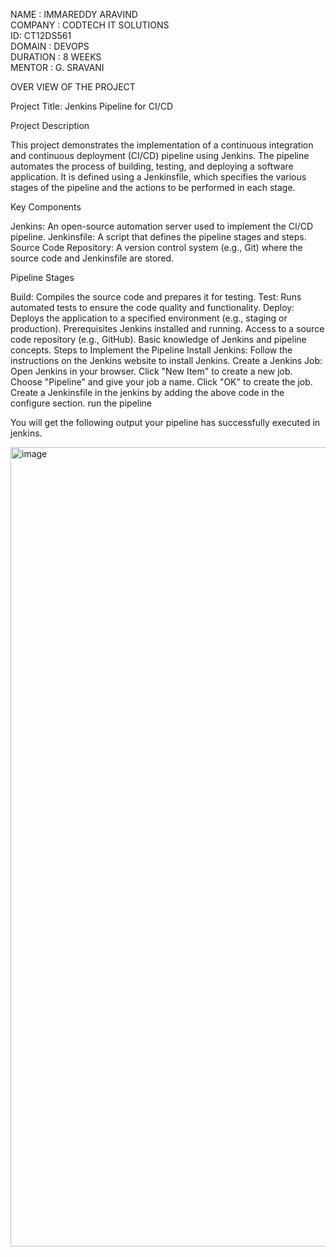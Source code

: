NAME : IMMAREDDY ARAVIND    
COMPANY : CODTECH IT SOLUTIONS     
ID: CT12DS561   
DOMAIN : DEVOPS    
DURATION : 8 WEEKS    
MENTOR : G. SRAVANI


OVER VIEW OF THE PROJECT

Project Title:
Jenkins Pipeline for CI/CD

Project Description

This project demonstrates the implementation of a continuous integration and continuous deployment (CI/CD) pipeline using Jenkins. The pipeline automates the process of building, testing, and deploying a software application. It is defined using a Jenkinsfile, which specifies the various stages of the pipeline and the actions to be performed in each stage.

Key Components

Jenkins: An open-source automation server used to implement the CI/CD pipeline.
Jenkinsfile: A script that defines the pipeline stages and steps.
Source Code Repository: A version control system (e.g., Git) where the source code and Jenkinsfile are stored.

Pipeline Stages

Build: Compiles the source code and prepares it for testing.
Test: Runs automated tests to ensure the code quality and functionality.
Deploy: Deploys the application to a specified environment (e.g., staging or production).
Prerequisites
Jenkins installed and running.
Access to a source code repository (e.g., GitHub).
Basic knowledge of Jenkins and pipeline concepts.
Steps to Implement the Pipeline
Install Jenkins: Follow the instructions on the Jenkins website to install Jenkins.
Create a Jenkins Job:
Open Jenkins in your browser.
Click "New Item" to create a new job.
Choose "Pipeline" and give your job a name.
Click "OK" to create the job.
Create a Jenkinsfile in the jenkins by adding the above code in the configure section.
run the pipeline



You will get the following output your pipeline has successfully executed in jenkins.

<img width="1279" alt="image" src="https://github.com/immareddyaravind/Codtech-Internship/assets/161825419/908c996c-afd1-4cb7-acb0-4471c4fe5c93">
